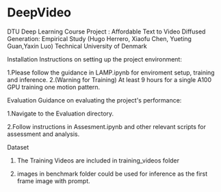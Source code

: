 # DeepVideo
DTU Deep Learning Course Project :
                  Affordable Text to Video Diffused Generation: Empirical Study
                    (Hugo Herrero, Xiaofu Chen, Yueting Guan,Yaxin Luo)
                            Technical University of Denmark

Installation
Instructions on setting up the project environment:

1.Please follow the guidance in LAMP.ipynb for enviroment setup, training and inference.
2.(Warning for Training) At least 9 hours for a single A100 GPU training one motion pattern.

Evaluation
Guidance on evaluating the project's performance:

1.Navigate to the Evaluation directory.

2.Follow instructions in Assesment.ipynb and other relevant scripts for assessment and analysis.

Dataset

1. The Training Videos are included in training_videos folder

2. images in benchmark folder could be used for inference as the first frame image with prompt.

